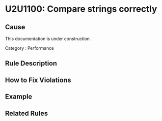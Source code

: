 # U2U1100: Compare strings correctly

## Cause

This documentation is under construction.

Category : Performance

## Rule Description



## How to Fix Violations



## Example



## Related Rules

